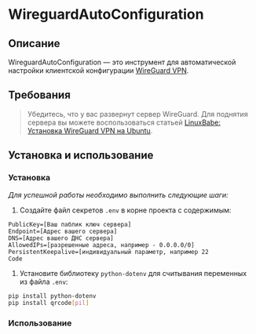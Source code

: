 # WireguardAutoConfiguration

## Описание
WireguardAutoConfiguration — это инструмент для автоматической настройки клиентской конфигурации [WireGuard VPN](https://www.wireguard.com/).

## Требования
>Убедитесь, что у вас развернут сервер WireGuard. Для поднятия сервера вы можете воспользоваться статьей [LinuxBabe: Установка WireGuard VPN на Ubuntu](https://www.linuxbabe.com/ubuntu/wireguard-vpn-server-ubuntu).

## Установка и использование
### Установка
*Для успешной работы необходимо выполнить следующие шаги:*

1. Создайте файл секретов `.env` в корне проекта с содержимым:  
```
PublicKey=[Ваш паблик ключ сервера]
Endpoint=[Адрес вашего сервера]
DNS=[Адрес вашего ДНС сервера]
AllowedIPs=[разрешенные адреса, например - 0.0.0.0/0]
PersistentKeepalive=[индивидуальный параметр, например 22
Code
```

1. Установите библиотеку `python-dotenv` для считывания переменных из файла `.env`:

```bash
pip install python-dotenv
pip install qrcode[pil]
```
### Использование
